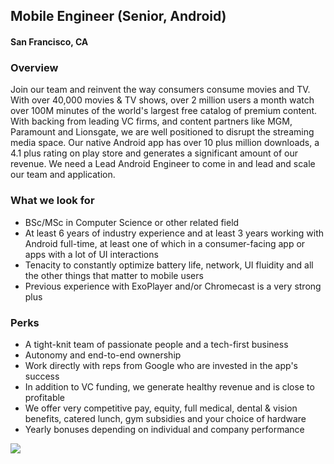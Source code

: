 ## Mobile Engineer (Senior, Android)
#### San Francisco, CA

### Overview
Join our team and reinvent the way consumers consume movies and TV. With over 40,000 movies & TV shows, over 2 million users a month watch over 100M minutes of the world's largest free catalog of premium content. With backing from leading VC firms, and content partners like MGM, Paramount and Lionsgate, we are well positioned to disrupt the streaming media space.
Our native Android app has over 10 plus million downloads, a 4.1 plus rating on play store and generates a significant amount of our revenue. We need a Lead Android Engineer to come in and lead and scale our team and application.

### What we look for
+	BSc/MSc in Computer Science or other related field
+	At least 6 years of industry experience and at least 3 years working with Android full-time, at least one of which in a consumer-facing app or apps with a lot of UI interactions
+	Tenacity to constantly optimize battery life, network, UI fluidity and all the other things that matter to mobile users
+	Previous experience with ExoPlayer and/or Chromecast is a very strong plus

### Perks
+	A tight-knit team of passionate people and a tech-first business
+	Autonomy and end-to-end ownership
+	Work directly with reps from Google who are invested in the app's success
+	In addition to VC funding, we generate healthy revenue and is close to profitable
+	We offer very competitive pay, equity, full medical, dental & vision benefits, catered lunch, gym subsidies and your choice of hardware
+	Yearly bonuses depending on individual and company performance


[<img src='https://dabuttonfactory.com/button.png?t=Apply&f=Calibri-Bold&ts=24&tc=fff&tshs=1&tshc=000&hp=20&vp=8&c=5&bgt=gradient&bgc=3d85c6&ebgc=073763'>](https://letsrockit.co/users/auth/github?job_id=vhviasbuvg-mobile-engineer-senior-android)
